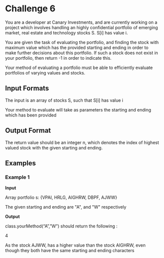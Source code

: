 # Challenge 6

You are a developer at Canary Investments, and are currently working on a project which involves handling an highly confidential portfolio of emerging market, real estate and technology stocks  S. S[i] has value i. 

You are given the task of evaluating the portfolio, and finding the stock with maximum value which has the provided starting and ending in order to make further decisions about this portfolio. If such a stock does not exist in your portfolio, then return -1 in order to indicate this. 

Your method of evaluating a portfolio must be able to efficiently evaluate portfolios of varying values and stocks.

## Input Formats

The input is an array of stocks S, such that S[i] has value i

Your method to evaluate will take as parameters the starting and ending which has been provided

## Output Format

The return value should be an integer n, which denotes the index of highest valued stock with the given starting and ending. 

## Examples

### Example 1

<b>Input</b>

Array portfolio s: {VPAI, HRLG, AIGHRW, DBPF, AJWW}

The given starting and ending are "A", and "W" respectively

<b>Output</b>

class.yourMethod(“A”,”W”) should return the following :

4

As the stock AJWW, has a higher value than the stock AIGHRW, even though they both have the  same starting and ending characters